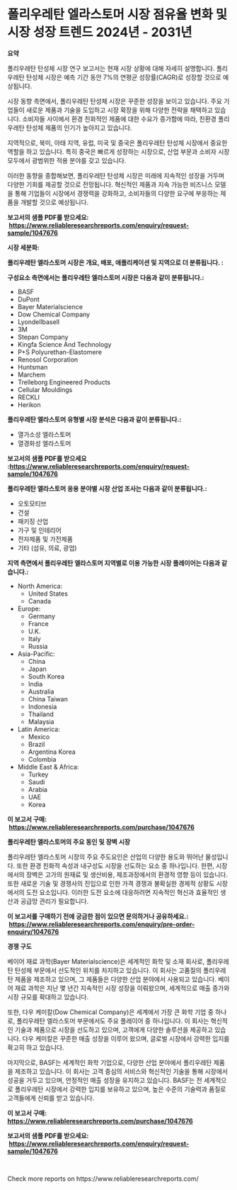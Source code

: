 <p><h1>폴리우레탄 엘라스토머 시장 점유율 변화 및 시장 성장 트렌드 2024년 - 2031년</h1></p><p><strong>요약</strong></p>
<p><p>폴리우레탄 탄성체 시장 연구 보고서는 현재 시장 상황에 대해 자세히 설명합니다. 폴리우레탄 탄성체 시장은 예측 기간 동안 7%의 연평균 성장률(CAGR)로 성장할 것으로 예상됩니다.</p><p>시장 동향 측면에서, 폴리우레탄 탄성체 시장은 꾸준한 성장을 보이고 있습니다. 주요 기업들이 새로운 제품과 기술을 도입하고 시장 확장을 위해 다양한 전략을 채택하고 있습니다. 소비자들 사이에서 환경 친화적인 제품에 대한 수요가 증가함에 따라, 친환경 폴리우레탄 탄성체 제품의 인기가 높아지고 있습니다.</p><p>지역적으로, 북미, 아태 지역, 유럽, 미국 및 중국은 폴리우레탄 탄성체 시장에서 중요한 역할을 하고 있습니다. 특히 중국은 빠르게 성장하는 시장으로, 산업 부문과 소비자 시장 모두에서 광범위한 적용 분야를 갖고 있습니다.</p><p>이러한 동향을 종합해보면, 폴리우레탄 탄성체 시장은 미래에 지속적인 성장을 거두며 다양한 기회를 제공할 것으로 전망됩니다. 혁신적인 제품과 지속 가능한 비즈니스 모델을 통해 기업들이 시장에서 경쟁력을 강화하고, 소비자들의 다양한 요구에 부응하는 제품을 개발할 것으로 예상됩니다.</p></p>
<p><strong>보고서의 샘플 PDF를 받으세요: &nbsp;<a href="https://www.reliableresearchreports.com/enquiry/request-sample/1047676">https://www.reliableresearchreports.com/enquiry/request-sample/1047676</a></strong></p>
<p><strong>시장 세분화:</strong></p>
<p><strong> 폴리우레탄 엘라스토머 시장은 개요, 배포, 애플리케이션 및 지역으로 더 분류됩니다. :</strong></p>
<p><strong>구성요소 측면에서는 폴리우레탄 엘라스토머 시장은 다음과 같이 분류됩니다.:</strong></p>
<p><ul><li>BASF</li><li>DuPont</li><li>Bayer Materialscience</li><li>Dow Chemical Company</li><li>Lyondellbasell</li><li>3M</li><li>Stepan Company</li><li>Kingfa Science And Technology</li><li>P+S Polyurethan-Elastomere</li><li>Renosol Corporation</li><li>Huntsman</li><li>Marchem</li><li>Trelleborg Engineered Products</li><li>Cellular Mouldings</li><li>RECKLI</li><li>Herikon</li></ul></p>
<p><strong> 폴리우레탄 엘라스토머 유형별 시장 분석은 다음과 같이 분류됩니다.:</strong></p>
<p><ul><li>열가소성 엘라스토머</li><li>열경화성 엘라스토머</li></ul></p>
<p><strong>보고서의 샘플 PDF를 받으세요 :<a href="https://www.reliableresearchreports.com/enquiry/request-sample/1047676">https://www.reliableresearchreports.com/enquiry/request-sample/1047676</a></strong></p>
<p><strong> 폴리우레탄 엘라스토머 응용 분야별 시장 산업 조사는 다음과 같이 분류됩니다.:</strong></p>
<p><ul><li>오토모티브</li><li>건설</li><li>패키징 산업</li><li>가구 및 인테리어</li><li>전자제품 및 가전제품</li><li>기타 (섬유, 의료, 광업)</li></ul></p>
<p><strong>지역 측면에서 폴리우레탄 엘라스토머 지역별로 이용 가능한 시장 플레이어는 다음과 같습니다.:</strong></p>
<p><ul>
    <li>
        North America:
        <ul>
            <li>United States</li>
            <li>Canada</li>
        </ul>
    </li>
    <li>
        Europe:
        <ul>
            <li>Germany</li>
            <li>France</li>
            <li>U.K.</li>
            <li>Italy</li>
            <li>Russia</li>
        </ul>
    </li>
    <li>
        Asia-Pacific:
        <ul>
            <li>China</li>
            <li>Japan</li>
            <li>South Korea</li>
            <li>India</li>
            <li>Australia</li>
            <li>China Taiwan</li>
            <li>Indonesia</li>
            <li>Thailand</li>
            <li>Malaysia</li>
        </ul>
    </li>
    <li>
        Latin America:
        <ul>
            <li>Mexico</li>
            <li>Brazil</li>
            <li>Argentina Korea</li>
            <li>Colombia</li>
        </ul>
    </li>
    <li>
        Middle East & Africa:
        <ul>
            <li>Turkey</li>
            <li>Saudi</li>
            <li>Arabia</li>
            <li>UAE</li>
            <li>Korea</li>
        </ul>
    </li>
    </ul></p>
<p><strong>이 보고서 구매: &nbsp;<a href="https://www.reliableresearchreports.com/purchase/1047676">https://www.reliableresearchreports.com/purchase/1047676</a></strong></p>
<p><strong>폴리우레탄 엘라스토머의 주요 동인 및 장벽 시장</strong></p>
<p><p>폴리우레탄 엘라스토머 시장의 주요 주도요인은 산업의 다양한 용도와 뛰어난 물성입니다. 또한 환경 친화적 속성과 내구성도 시장을 선도하는 요소 중 하나입니다. 한편, 시장에서의 장벽은 고가의 원재료 및 생산비용, 제조과정에서의 환경적 영향 등이 있습니다. 또한 새로운 기술 및 경쟁사의 진입으로 인한 가격 경쟁과 불확실한 경제적 상황도 시장에서의 도전 요소입니다. 이러한 도전 요소에 대응하려면 지속적인 혁신과 효율적인 생산과 공급망 관리가 필요합니다.</p></p>
<p><strong>이 보고서를 구매하기 전에 궁금한 점이 있으면 문의하거나 공유하세요.: &nbsp;<a href="https://www.reliableresearchreports.com/enquiry/pre-order-enquiry/1047676">https://www.reliableresearchreports.com/enquiry/pre-order-enquiry/1047676</a></strong></p>
<p><strong>경쟁 구도</strong></p>
<p><p>베이어 재료 과학(Bayer Materialscience)은 세계적인 화학 및 소재 회사로, 폴리우레탄 탄성체 부문에서 선도적인 위치를 차지하고 있습니다. 이 회사는 고품질의 폴리우레탄 제품을 제조하고 있으며, 그 제품들은 다양한 산업 분야에서 사용되고 있습니다. 베이어 재료 과학은 지난 몇 년간 지속적인 시장 성장을 이뤄왔으며, 세계적으로 매출 증가와 시장 규모를 확대하고 있습니다.</p><p>또한, 다우 케미칼(Dow Chemical Company)은 세계에서 가장 큰 화학 기업 중 하나로, 폴리우레탄 엘라스토머 부문에서도 주요 플레이어 중 하나입니다. 이 회사는 혁신적인 기술과 제품으로 시장을 선도하고 있으며, 고객에게 다양한 솔루션을 제공하고 있습니다. 다우 케미칼은 꾸준한 매출 성장을 이루어 왔으며, 글로벌 시장에서 강력한 입지를 확고히 하고 있습니다.</p><p>마지막으로, BASF는 세계적인 화학 기업으로, 다양한 산업 분야에서 폴리우레탄 제품을 제조하고 있습니다. 이 회사는 고객 중심의 서비스와 혁신적인 기술을 통해 시장에서 성공을 거두고 있으며, 안정적인 매출 성장을 유지하고 있습니다. BASF는 전 세계적으로 폴리우레탄 시장에서 강력한 입지를 보유하고 있으며, 높은 수준의 기술력과 품질로 고객들에게 신뢰를 받고 있습니다.</p></p>
<p><strong>이 보고서 구매: &nbsp; <a href="https://www.reliableresearchreports.com/purchase/1047676">https://www.reliableresearchreports.com/purchase/1047676</a></strong></p>
<p><strong>보고서의 샘플 PDF를 받으세요: &nbsp;<a href="https://www.reliableresearchreports.com/enquiry/request-sample/1047676">https://www.reliableresearchreports.com/enquiry/request-sample/1047676</a></strong><strong></strong></p>
<p>&nbsp;</p>
<p>Check more reports on https://www.reliableresearchreports.com/</p>